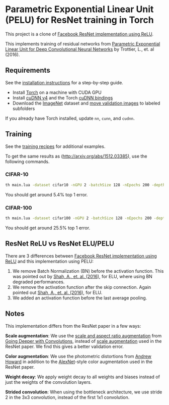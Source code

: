Parametric Exponential Linear Unit (PELU) for ResNet training in Torch
============================

This project is a clone of [Facebook ResNet implementation using ReLU](https://github.com/facebook/fb.resnet.torch).

This implements training of residual networks from [Parametric Exponential Linear Unit for Deep Convolutional Neural Networks](http://arxiv.org/abs/1512.03385) by Trottier, L., et. al (2016).

## Requirements
See the [installation instructions](INSTALL.md) for a step-by-step guide.
- Install [Torch](http://torch.ch/docs/getting-started.html) on a machine with CUDA GPU
- Install [cuDNN v4](https://developer.nvidia.com/cudnn) and the Torch [cuDNN bindings](https://github.com/soumith/cudnn.torch/tree/R4)
- Download the [ImageNet](http://image-net.org/download-images) dataset and [move validation images](https://github.com/facebook/fb.resnet.torch/blob/master/INSTALL.md#download-the-imagenet-dataset) to labeled subfolders

If you already have Torch installed, update `nn`, `cunn`, and `cudnn`.

## Training
See the [training recipes](TRAINING.md) for additional examples.

To get the same results as (http://arxiv.org/abs/1512.03385), use the following commands.

### CIFAR-10
```bash
th main.lua -dataset cifar10 -nGPU 2 -batchSize 128 -nEpochs 200 -depth 110 -shortcutType A -weightDecay 0.01 
```

You should get around 5.4% top 1 error.

### CIFAR-100
```bash
th main.lua -dataset cifar100 -nGPU 2 -batchSize 128 -nEpochs 200 -depth 110 -shortcutType A -weightDecay 0.01
```

You should get around 25.5% top 1 error.

## ResNet ReLU vs ResNet ELU/PELU

There are 3 differences between [Facebook ResNet implementation using ReLU](https://github.com/facebook/fb.resnet.torch) and this implementation using PELU:

1. We remove Batch Normalization (BN) before the activation function. This was pointed out by [Shah, A., et. al. (2016)](https://arxiv.org/pdf/1604.04112.pdf), for ELU, where using BN degraded performances.
2. We remove the activation function after the skip connection. Again pointed out [Shah, A., et. al. (2016)](https://arxiv.org/pdf/1604.04112.pdf), for ELU.
3. We added an activation function before the last average pooling.





## Notes

This implementation differs from the ResNet paper in a few ways:

**Scale augmentation**: We use the [scale and aspect ratio augmentation](datasets/transforms.lua#L130) from [Going Deeper with Convolutions](http://arxiv.org/abs/1409.4842), instead of [scale augmentation](datasets/transforms.lua#L113) used in the ResNet paper. We find this gives a better validation error.

**Color augmentation**: We use the photometric distortions from [Andrew Howard](http://arxiv.org/abs/1312.5402) in addition to the [AlexNet](http://papers.nips.cc/paper/4824-imagenet-classification-with-deep-convolutional-neural-networks.pdf)-style color augmentation used in the ResNet paper.

**Weight decay**: We apply weight decay to all weights and biases instead of just the weights of the convolution layers.

**Strided convolution**: When using the bottleneck architecture, we use stride 2 in the 3x3 convolution, instead of the first 1x1 convolution.
